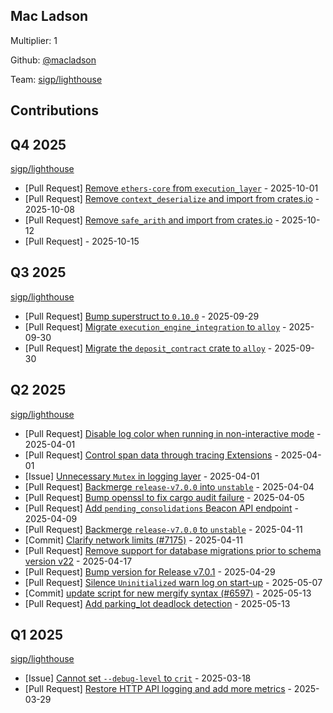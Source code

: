 
## Mac Ladson
Multiplier: 1

Github: [@macladson](https://github.com/macladson)

Team: [sigp/lighthouse](https://github.com/sigp/lighthouse/pulls?q=author%3Amacladson)

## Contributions

## Q4 2025


[sigp/lighthouse](https://github.com/sigp/lighthouse)
* [Pull Request] [Remove `ethers-core` from `execution_layer`](https://github.com/sigp/lighthouse/pull/8149) - 2025-10-01
* [Pull Request] [Remove `context_deserialize` and import from crates.io](https://github.com/sigp/lighthouse/pull/8172) - 2025-10-08
* [Pull Request] [Remove `safe_arith` and import from crates.io](https://github.com/sigp/lighthouse/pull/8191) - 2025-10-12
* [Pull Request] []() - 2025-10-15
## Q3 2025


[sigp/lighthouse](https://github.com/sigp/lighthouse)
* [Pull Request] [Bump superstruct to `0.10.0`](https://github.com/sigp/lighthouse/pull/8133) - 2025-09-29
* [Pull Request] [Migrate `execution_engine_integration` to `alloy`](https://github.com/sigp/lighthouse/pull/8140) - 2025-09-30
* [Pull Request] [Migrate the `deposit_contract` crate to `alloy`](https://github.com/sigp/lighthouse/pull/8139) - 2025-09-30
## Q2 2025


[sigp/lighthouse](https://github.com/sigp/lighthouse)
* [Pull Request] [Disable log color when running in non-interactive mode](https://github.com/sigp/lighthouse/pull/7240) - 2025-04-01
* [Pull Request] [Control span data through tracing Extensions](https://github.com/sigp/lighthouse/pull/7239) - 2025-04-01
* [Issue] [Unnecessary `Mutex` in logging layer](https://github.com/sigp/lighthouse/issues/7234) - 2025-04-01
* [Pull Request] [Backmerge `release-v7.0.0` into `unstable`](https://github.com/sigp/lighthouse/pull/7257) - 2025-04-04
* [Pull Request] [Bump openssl to fix cargo audit failure](https://github.com/sigp/lighthouse/pull/7263) - 2025-04-05
* [Pull Request] [Add `pending_consolidations` Beacon API endpoint](https://github.com/sigp/lighthouse/pull/7290) - 2025-04-09
* [Pull Request] [Backmerge `release-v7.0.0` to `unstable`](https://github.com/sigp/lighthouse/pull/7315) - 2025-04-11
* [Commit] [Clarify network limits (#7175)](https://github.com/sigp/lighthouse/commit/076f3f09843c52347bb04d5b3dc4364d1018c2e3) - 2025-04-11
* [Pull Request] [Remove support for database migrations prior to schema version v22](https://github.com/sigp/lighthouse/pull/7332) - 2025-04-17
* [Pull Request] [Bump version for Release v7.0.1](https://github.com/sigp/lighthouse/pull/7374) - 2025-04-29
* [Pull Request] [Silence `Uninitialized` warn log on start-up](https://github.com/sigp/lighthouse/pull/7411) - 2025-05-07
* [Commit] [update script for new mergify syntax (#6597)](https://github.com/sigp/lighthouse/commit/dc73791f35dff0484a35ddedba4b58c6ca34c3c9) - 2025-05-13
* [Pull Request] [Add parking_lot deadlock detection](https://github.com/sigp/lighthouse/pull/7452) - 2025-05-13
## Q1 2025

[sigp/lighthouse](https://github.com/sigp/lighthouse)
* [Issue] [Cannot set `--debug-level` to `crit`](https://github.com/sigp/lighthouse/issues/7165) - 2025-03-18
* [Pull Request] [Restore HTTP API logging and add more metrics](https://github.com/sigp/lighthouse/pull/7225) - 2025-03-29
